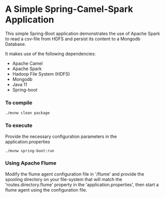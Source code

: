 A Simple Spring-Camel-Spark Application
===
This simple Spring-Boot application demonstrates the use of Apache Spark to read a csv-file from HDFS and persist its content to a Mongodb Database.

It makes use of the following dependencies:

- Apache Camel 
- Apache Spark
- Hadoop File System (HDFS)
- Mongodb 
- Java 11 
- Spring-boot

### To compile
````
./mvnw clean package
````

### To execute
Provide the necessary configuration parameters in the application.properties

````
./mvnw spring-boot:run
````

### Using Apache Flume
Modify the flume agent configuration file in '/flume' and provide the spooling directory on your file-system that will match the 'routes.directory.flume' property in the 'application.properties', then start a flume agent using the configuration file.